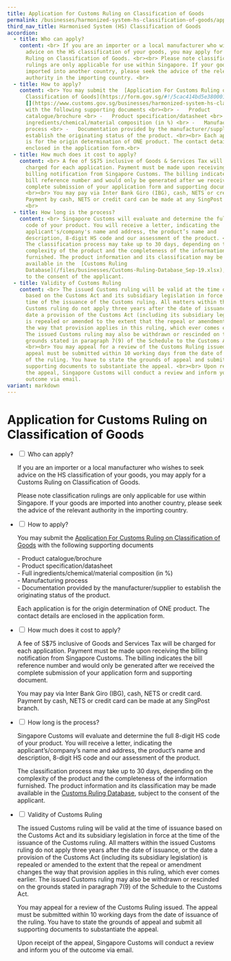 ```yaml
---
title: Application for Customs Ruling on Classification of Goods
permalink: /businesses/harmonized-system-hs-classification-of-goods/application-for-customs-ruling-on-classification-of-goods/
third_nav_title: Harmonised System (HS) Classification of Goods
accordion:
  - title: Who can apply?
    content: <br> If you are an importer or a local manufacturer who wishes to seek
      advice on the HS classification of your goods, you may apply for a Customs
      Ruling on Classification of Goods. <br><br> Please note classification
      rulings are only applicable for use within Singapore. If your goods are
      imported into another country, please seek the advice of the relevant
      authority in the importing country. <br>
  - title: How to apply?
    content: <br> You may submit the  [Application For Customs Ruling on
      Classification of Goods](https://form.gov.sg/#!/5cac414bd5e3800010c7ac68)
      [](https://www.customs.gov.sg/businesses/harmonized-system-hs-classification-of-goods/-/media/0dfc8c5a2f674da982e1fb32ae3af310.ashx)
      with the following supporting documents <br><br> -   Product
      catalogue/brochure <br> -   Product specification/datasheet <br> -   Full
      ingredients/chemical/material composition (in %) <br> -   Manufacturing
      process <br> -   Documentation provided by the manufacturer/supplier to
      establish the originating status of the product. <br><br> Each application
      is for the origin determination of ONE product. The contact details are
      enclosed in the application form.<br>
  - title: How much does it cost to apply?
    content: <br> A fee of S$75 inclusive of Goods & Services Tax will be
      charged for each application. Payment must be made upon receiving the
      billing notification from Singapore Customs. The billing indicates the
      bill reference number and would only be generated after we received the
      complete submission of your application form and supporting documents.
      <br><br> You may pay via Inter Bank Giro (IBG), cash, NETS or credit card.
      Payment by cash, NETS or credit card can be made at any SingPost branch.
      <br>
  - title: How long is the process?
    content: <br> Singapore Customs will evaluate and determine the full 8-digit HS
      code of your product. You will receive a letter, indicating the
      applicant's/company's name and address, the product’s name and
      description, 8-digit HS code and our assessment of the product. <br><br>
      The classification process may take up to 30 days, depending on the
      complexity of the product and the completeness of the information
      furnished. The product information and its classification may be made
      available in the  [Customs Ruling
      Database](/files/businesses/Customs-Ruling-Database_Sep-19.xlsx), subject
      to the consent of the applicant.
  - title: Validity of Customs Ruling
    content: <br> The issued Customs ruling will be valid at the time of issuance
      based on the Customs Act and its subsidiary legislation in force at the
      time of the issuance of the Customs ruling. All matters within the issued
      Customs ruling do not apply three years after the date of issuance, or the
      date a provision of the Customs Act (including its subsidiary legislation)
      is repealed or amended to the extent that the repeal or amendment changes
      the way that provision applies in this ruling, which ever comes earlier.
      The issued Customs ruling may also be withdrawn or rescinded on the
      grounds stated in paragraph 7(9) of the Schedule to the Customs Act.
      <br><br> You may appeal for a review of the Customs Ruling issued. The
      appeal must be submitted within 10 working days from the date of issuance
      of the ruling. You have to state the grounds of appeal and submit all
      supporting documents to substantiate the appeal. <br><br> Upon receipt of
      the appeal, Singapore Customs will conduct a review and inform you of the
      outcome via email.
variant: markdown
---
```

# Application for Customs Ruling on Classification of Goods

<ul class="jekyllcodex_accordion">
  <li>
    <input type="checkbox" id="accordion1">
    <label for="accordion1">Who can apply?</label>
    <div>
      <p>If you are an importer or a local manufacturer who wishes to seek advice on the HS classification of your goods, you may apply for a Customs Ruling on Classification of Goods.</p>
<p>Please note classification rulings are only applicable for use within Singapore. If your goods are imported into another country, please seek the advice of the relevant authority in the importing country.</p>
    </div>
	</li>  
  <li>
    <input type="checkbox" id="accordion2">
    <label for="accordion2">How to apply?</label>
    <div>
      <p>You may submit the <a href="https://form.gov.sg/#!/5cac414bd5e3800010c7ac68" target="new">Application For Customs Ruling on Classification of Goods</a> with the following supporting documents</p>
<p>- Product catalogue/brochure<br>
- Product specification/datasheet<br>
- Full ingredients/chemical/material composition (in %)<br>
- Manufacturing process<br>
- Documentation provided by the manufacturer/supplier to establish the originating status of the product.</p>

<p>Each application is for the origin determination of ONE product. The contact details are enclosed in the application form.</p>
    </div>
  </li>

  <li>
    <input type="checkbox" id="accordion3">
    <label for="accordion3">How much does it cost to apply?</label>
    <div>
      <p>A fee of S$75 inclusive of Goods and Services Tax will be charged for each application. Payment must be made upon receiving the billing notification from Singapore Customs. The billing indicates the bill reference number and would only be generated after we received the complete submission of your application form and supporting document.</p>
<p>You may pay via Inter Bank Giro (IBG), cash, NETS or credit card. Payment by cash, NETS or credit card can be made at any SingPost branch.</p>
</div>
  </li> 

 <li>
    <input type="checkbox" id="accordion4">
    <label for="accordion4">How long is the process?</label>
    <div>
      <p>Singapore Customs will evaluate and determine the full 8-digit HS code of your product. You will receive a letter, indicating the applicant’s/company’s name and address, the product’s name and description, 8-digit HS code and our assessment of the product.</p>
<p>The classification process may take up to 30 days, depending on the complexity of the product and the completeness of the information furnished. The product information and its classification may be made available in the <a href="https://www.customs.gov.sg/files/businesses/Customs%20Ruling%20Database_%20Sep20.xlsx" target="new">Customs Ruling Database</a>, subject to the consent of the applicant.</p>
</div>
  </li> 

<li>
    <input type="checkbox" id="accordion5">
    <label for="accordion5">Validity of Customs Ruling</label>
    <div>
      <p>The issued Customs ruling will be valid at the time of issuance based on the Customs Act and its subsidiary legislation in force at the time of the issuance of the Customs ruling. All matters within the issued Customs ruling do not apply three years after the date of issuance, or the date a provision of the Customs Act (including its subsidiary legislation) is repealed or amended to the extent that the repeal or amendment changes the way that provision applies in this ruling, which ever comes earlier. The issued Customs ruling may also be withdrawn or rescinded on the grounds stated in paragraph 7(9) of the Schedule to the Customs Act.</p>
<p>You may appeal for a review of the Customs Ruling issued. The appeal must be submitted within 10 working days from the date of issuance of the ruling. You have to state the grounds of appeal and submit all supporting documents to substantiate the appeal.</p>
<p>Upon receipt of the appeal, Singapore Customs will conduct a review and inform you of the outcome via email.</p>
</div>
  </li> 
</ul>